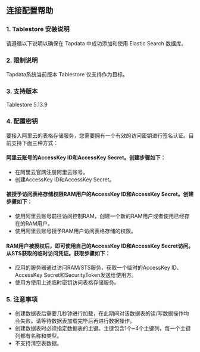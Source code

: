 ## **连接配置帮助**
### **1. Tablestore 安装说明**
请遵循以下说明以确保在 Tapdata 中成功添加和使用 Elastic Search 数据库。
### **2. 限制说明**
Tapdata系统当前版本 Tablestore 仅支持作为目标。

### **3. 支持版本**
Tablestore 5.13.9
### **4. 配置密钥**
要接入阿里云的表格存储服务，您需要拥有一个有效的访问密钥进行签名认证。目前支持下面三种方式：

#### 阿里云账号的AccessKey ID和AccessKey Secret。创建步骤如下： 
* 在阿里云官网注册阿里云账号。
* 创建AccessKey ID和AccessKey Secret。
#### 被授予访问表格存储权限RAM用户的AccessKey ID和AccessKey Secret。创建步骤如下：
* 使用阿里云账号前往访问控制RAM，创建一个新的RAM用户或者使用已经存在的RAM用户。
* 使用阿里云账号授予RAM用户访问表格存储的权限。
#### RAM用户被授权后，即可使用自己的AccessKey ID和AccessKey Secret访问。从STS获取的临时访问凭证。获取步骤如下：
* 应用的服务器通过访问RAM/STS服务，获取一个临时的AccessKey ID、AccessKey Secret和SecurityToken发送给使用方。
* 使用方使用上述临时密钥访问表格存储服务。

### **5. 注意事项**
* 创建数据表后需要几秒钟进行加载，在此期间对该数据表的读/写数据操作均会失败。请等待数据表加载完毕后再进行数据操作。
* 创建数据表时必须指定数据表的主键。主键包含1个~4个主键列，每一个主键列都有名称和类型。
* 不支持清空表数据。